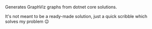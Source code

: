 Generates GraphViz graphs from dotnet core solutions.

It's not meant to be a ready-made solution, just a quick scribble which solves my problem 😉
